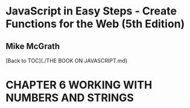 # **JavaScript in Easy Steps - Create Functions for the Web (5th Edition)**
## Mike McGrath

[Back to TOC](./THE BOOK ON JAVASCRIPT.md)

# CHAPTER 6 WORKING WITH NUMBERS AND STRINGS

